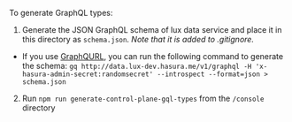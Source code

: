 To generate GraphQL types:

1. Generate the JSON GraphQL schema of lux data service and place it in this directory as `schema.json`. _Note that it is added to .gitignore._

- If you use [GraphQURL](https://github.com/hasura/graphqurl), you can run the following command to generate the schema: `gq http://data.lux-dev.hasura.me/v1/graphql -H 'x-hasura-admin-secret:randomsecret' --introspect --format=json > schema.json`

2. Run `npm run generate-control-plane-gql-types` from the `/console` directory
